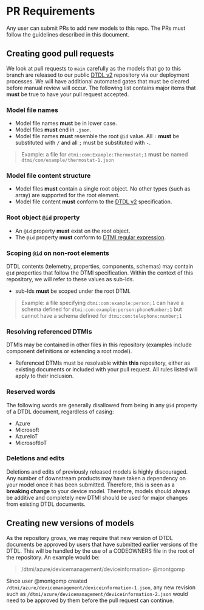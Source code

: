 # PR Requirements

Any user can submit PRs to add new models to this repo. The PRs must follow the  guidelines described in this document.

## Creating good pull requests

We look at pull requests to `main` carefully as the models that go to this branch are released to our public [DTDL v2](https://github.com/Azure/opendigitaltwins-dtdl/blob/master/DTDL/v2/dtdlv2.md) repository via our deployment processes. We will have additional automated gates that must be cleared before manual review will occur. The following list contains major items that **must** be true to have your pull request accepted.

### Model file names

- Model file names **must** be in lower case.
- Model files **must** end in `.json`.
- Model file names **must** resemble the root `@id` value. All `:` **must** be substituted with `/` and all `;` must be substituted with `-`.

> Example: a file for `dtmi:com:Example:Thermostat;1` **must** be named `dtmi/com/example/thermostat-1.json`

### Model file content structure

- Model files **must** contain a single root object. No other types (such as array) are supported for the root element.
- Model file content **must** conform to the [DTDL v2](https://aka.ms/dtdl) specification.

### Root object `@id` property

- An `@id` property **must** exist on the root object.
- The `@id` property **must** conform to [DTMI regular expression](https://github.com/Azure/digital-twin-model-identifier#validation-regular-expressions).

### Scoping `@id` on non-root elements

DTDL contents (telemetry, properties, components, schemas) may contain `@id` properties that follow the DTMI specification. Within the context of this repository, we will refer to these values as sub-Ids.

- sub-Ids **must** be scoped under the root DTMI.

> Example: a file specifying `dtmi:com:example:person;1` can have a schema defined for `dtmi:com:example:person:phoneNumber;1` but cannot have a schema defined for `dtmi:com:telephone:number;1`

### Resolving referenced DTMIs

DTMIs may be contained in other files in this repository (examples include component definitions or extending a root model).

- Referenced DTMIs must be resolvable within **this** repository, either as existing documents or included with your pull request. All rules listed will apply to their inclusion.

### Reserved words

The following words are generally disallowed from being in any `@id` property of a DTDL document, regardless of casing:

- Azure
- Microsoft
- AzureIoT
- MicrosoftIoT

### Deletions and edits

Deletions and edits of previously released models is highly discouraged. Any number of downstream products may have taken a dependency on your model once it has been submitted. Therefore, this is seen as a **breaking change** to your device model. Therefore, models should always be additive and completely new DTMI should be used for major changes from existing DTDL documents.

## Creating new versions of models

As the repository grows, we may require that new version of DTDL documents be approved by users that have submitted earlier versions of the DTDL. This will be handled by the use of a CODEOWNERS file in the root of the repository. An example would be:
> /dtmi/azure/devicemanagement/deviceinformation- @montgomp

Since user @montgomp created `/dtmi/azure/devicemanagement/deviceinformation-1.json`, any new revision such as `/dtmi/azure/devicemanagement/deviceinformation-2.json` would need to be approved by them before the pull request can continue.